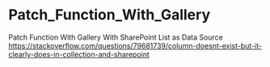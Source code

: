 # Patch_Function_With_Gallery
Patch Function With Gallery With SharePoint List as Data Source
https://stackoverflow.com/questions/79681739/column-doesnt-exist-but-it-clearly-does-in-collection-and-sharepoint
